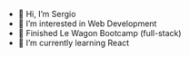 - 👋 Hi, I’m Sergio
- 👀 I’m interested in Web Development
- 🙌 Finished Le Wagon Bootcamp (full-stack)
- 🌱 I’m currently learning React

<!---
sereogga/sereogga is a ✨ special ✨ repository because its `README.md` (this file) appears on your GitHub profile.
You can click the Preview link to take a look at your changes.
--->
